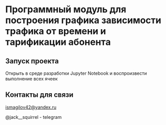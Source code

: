 # Программный модуль для построения графика зависимости трафика от времени и тарификации абонента
## Запуск проекта
Открыть в среде разработки Jupyter Notebook и воспроизвести выполнение всех ячеек
## Контакты для связи
ismagilov42@yandex.ru

@jack__squirrel - telegram